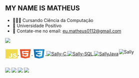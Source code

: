 ## MY NAME IS MATHEUS

- 👨🏽‍💻 Cursando Ciência da Computação
- 🏫 Universidade Positivo
- 📧 Contate-me no email: eu.matheus0112@gmail.com

<div>
<a href="https://github.com/sallybato">
<img width="42%" src="https://github-readme-stats.vercel.app/api?username=sallybato&show_icons=true&theme=omni&include_all_commits=true&count_private=true"/>
</div>
  
<div style="display: inline_block"><br>
  <img align="center" alt="Theus-Js" height="30" width="40" src="https://raw.githubusercontent.com/devicons/devicon/master/icons/javascript/javascript-plain.svg">
  <img align="center" alt="Sally-HTML" height="30" width="40" src="https://raw.githubusercontent.com/devicons/devicon/master/icons/html5/html5-original.svg">
  <img align="center" alt="Sally-CSS" height="30" width="40" src="https://raw.githubusercontent.com/devicons/devicon/master/icons/css3/css3-original.svg">
  <img align="center" alt="Sally-C" height="30" width="40" src="https://cdn.jsdelivr.net/gh/devicons/devicon@latest/icons/c/c-original.svg">
  <img align="center" alt="Sally-SQL" height="30" width="40" src="https://cdn.jsdelivr.net/gh/devicons/devicon@latest/icons/mysql/mysql-original.svg">
  <img align="right" alt="Sally" height= "130" width="140" src="https://github.com/user-attachments/assets/902fe366-cce1-487b-a472-a62b2d6eb248">
  <img align="center" alt="SallyJava" height="50" width="60" src="https://cdn.jsdelivr.net/gh/devicons/devicon@latest/icons/java/java-original-wordmark.svg">
</div>
                
  ##
  <div> 
  <a href="https://www.instagram.com/bekit4_/" target="_blank"><img src="https://img.shields.io/badge/-Instagram-%23E4405F?style=for-the-badge&logo=instagram&logoColor=white" target="_blank"></a>
  <a href = "mailto:rebeccabf06@gmail.com"><img src="https://img.shields.io/badge/Gmail-D14836?style=for-the-badge&logo=gmail&logoColor=white"></a>
  <a href="https://www.linkedin.com/in/rebecca-beccari-63236032b/" target="_blank"><img src="https://img.shields.io/badge/-LinkedIn-%230077B5?style=for-the-badge&logo=linkedin&logoColor=white" target="_blank"></a> 
  <a href="https://open.spotify.com/playlist/4hNCVQR5mCWXzJdD8rou3A?si=9dab356e5dd3422c" target="_blank"><img src="https://img.shields.io/badge/Spotify-1ED760?&style=for-the-badge&logo=spotify&logoColor=white"></a>
  
</div>
